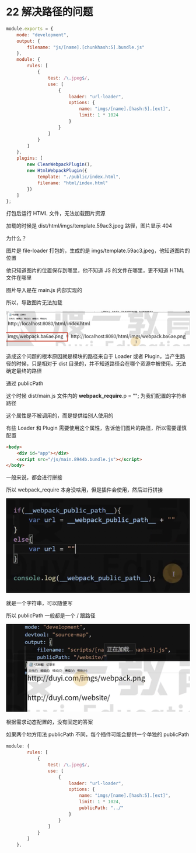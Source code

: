 # 22 解决路径的问题

```js
module.exports = {
    mode: "development",
    output: {
        filename: "js/[name].[chunkhash:5].bundle.js"
    },
    module: {
        rules: [
            {
                test: /\.jpeg$/,
                use: [
                    {
                        loader: "url-loader",
                        options: {
                            name: "imgs/[name].[hash:5].[ext]",
                            limit: 1 * 1024
                        }
                    }
                ]
            }
        ]
    },
    plugins: [
        new CleanWebpackPlugin(),
        new HtmlWebpackPlugin({
            template: "./public/index.html",
            filename: "html/index.html"
        })
    ]
};
```

打包后运行 HTML 文件，无法加载图片资源

加载的时候是 dist/html/imgs/template.59ac3.jpeg 路径，图片显示 404

为什么？

图片是 file-loader 打包的，生成的是 imgs/template.59ac3.jpeg，他知道图片的位置

他只知道图片的位置保存到哪里，他不知道 JS 的文件在哪里，更不知道 HTML 文件在哪里

图片导入是在 main.js 内部实现的

所以，导致图片无法加载

![](../README_files/Xnip2023-09-15_16-49-16.jpg)

造成这个问题的根本原因就是模块的路径来自于 Loader 或者 Plugin，当产生路径的时候，只是相对于 dist 目录的，并不知道路径会在哪个资源中被使用。无法确定最终的路径

通过 publicPath

这个时候 dist/main.js 文件内的 **webpack_require**.p = ""; 为我们配置的字符串路径

这个属性是不被调用的，而是提供给别人使用的

有些 Loader 和 Plugin 需要使用这个属性，告诉他们图片的路径，所以需要谨慎配置

```html
<body>
    <div id="app"></div>
    <script src="/js/main.8944b.bundle.js"></script>
</body>
```

一般来说，都会进行拼接

所以 webpack_require 本身没啥用，但是插件会使用，然后进行拼接

![](../README_files/Xnip2023-09-15_17-05-41.jpg)

就是一个字符串，可以随便写

所以 publicPath 一般都是一个 / 跟路径

![](../README_files/Xnip2023-09-15_17-08-36.jpg)

根据需求动态配置的，没有固定的答案

如果两个地方用法 publicPath 不同，每个插件可能会提供一个单独的 publicPath

```js
module: {
        rules: [
            {
                test: /\.jpeg$/,
                use: [
                    {
                        loader: "url-loader",
                        options: {
                            name: "imgs/[name].[hash:5].[ext]",
                            limit: 1 * 1024,
                            publicPath: "../"
                        }
                    }
                ]
            }
        ]
    },
```
